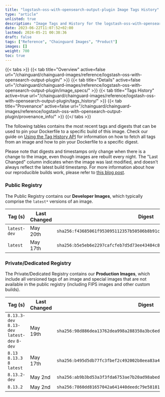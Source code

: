 ```yaml
---
title: "logstash-oss-with-opensearch-output-plugin Image Tags History"
type: "article"
unlisted: true
description: "Image Tags and History for the logstash-oss-with-opensearch-output-plugin Chainguard Image"
date: 2023-06-22T11:07:52+02:00
lastmod: 2024-05-21 00:38:36
draft: false
tags: ["Reference", "Chainguard Images", "Product"]
images: []
weight: 700
toc: true
---
```


{{< tabs >}}
{{< tab title="Overview" active=false url="/chainguard/chainguard-images/reference/logstash-oss-with-opensearch-output-plugin/" >}}
{{< tab title="Details" active=false url="/chainguard/chainguard-images/reference/logstash-oss-with-opensearch-output-plugin/image_specs/" >}}
{{< tab title="Tags History" active=true url="/chainguard/chainguard-images/reference/logstash-oss-with-opensearch-output-plugin/tags_history/" >}}
{{< tab title="Provenance" active=false url="/chainguard/chainguard-images/reference/logstash-oss-with-opensearch-output-plugin/provenance_info/" >}}
{{</ tabs >}}

The following tables contains the most recent tags and digests that can be used to pin your Dockerfile to a specific build of this image. Check our guide on [Using the Tag History API](/chainguard/chainguard-images/using-the-tag-history-api/) for information on how to fetch all tags from an image and how to pin your Dockerfile to a specific digest.

Please note that digests and timestamps only change when there is a change to the image, even though images are rebuilt every night. The "Last Changed" column indicates when the image was last modified, and doesn't always reflect the latest build timestamp. For more information about how our reproducible builds work, please refer to [this blog post](https://www.chainguard.dev/unchained/reproducing-chainguards-reproducible-image-builds).

### Public Registry
The Public Registry contains our **Developer Images**, which typically comprise the `latest*` versions of an image.

| Tag (s)       | Last Changed | Digest                                                                    |
|---------------|--------------|---------------------------------------------------------------------------|
|  `latest-dev` | May 20th     | `sha256:f43685061f953095112357b50506b8b91c67ce795878f1c18466baec13570f77` |
|  `latest`     | May 17th     | `sha256:b5e5eb6e2297cafcfeb7d5d73ee43484c82c55da609c1fbb6d834241961eba5d` |


### Private/Dedicated Registry
The Private/Dedicated Registry contains our **Production Images**, which include all versioned tags of an image and special images that are not available in the public registry (including FIPS images and other custom builds).

| Tag (s)                                       | Last Changed | Digest                                                                    |
|-----------------------------------------------|--------------|---------------------------------------------------------------------------|
|  `8.13.3-dev` `8.13-dev` `latest-dev` `8-dev` | May 19th     | `sha256:98d886dea13762dea998a288350a3bc6edcd6b6e306173ad969fa8713e391058` |
|  `8.13` `8.13.3` `8` `latest`                 | May 17th     | `sha256:b495d5db77fc3fbef2c492002b8eea83a4b5dd1ba27cbaf70013093672f0d677` |
|  `8.13.2-dev`                                 | May 2nd      | `sha256:ab9b3bd53a3f3fda6753ae7b20ad98abed45e6ec5b8e8a3717cdcdfd9290da5d` |
|  `8.13.2`                                     | May 2nd      | `sha256:7860dd81657042a641440deedc79e58181820c7923fda0f50cb152c74e086a5b` |

